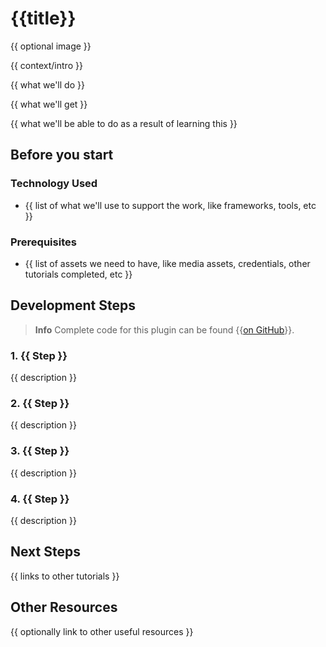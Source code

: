 # {{title}}

{{ optional image }}

{{ context/intro }}

{{ what we'll do }}

{{ what we'll get }}

{{ what we'll be able to do as a result of learning this }}

## Before you start

### Technology Used

- {{ list of what we'll use to support the work, like frameworks, tools, etc }}

### Prerequisites

- {{ list of assets we need to have, like media assets, credentials, other tutorials completed, etc }}

## Development Steps

> **Info**
> Complete code for this plugin can be found {{[on GitHub](https://github.com/cc-libraries-api/code-samples)}}.

### 1. {{ Step }}

{{ description }}

### 2. {{ Step }}

{{ description }}

### 3. {{ Step }}

{{ description }}

### 4. {{ Step }}

{{ description }}

## Next Steps

{{ links to other tutorials }}

## Other Resources

{{ optionally link to other useful resources }}
